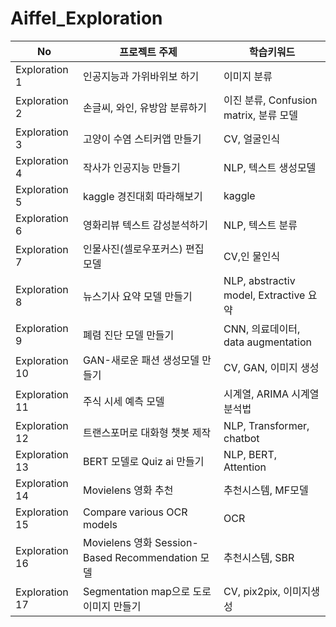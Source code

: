 # Aiffel_Exploration
|No|프로젝트 주제|학습키워드|
|-|-|-|
|Exploration 1|인공지능과 가위바위보 하기|이미지 분류|
|Exploration 2|손글씨, 와인, 유방암 분류하기|이진 분류, Confusion matrix, 분류 모델|
|Exploration 3|고양이 수염 스티커앱 만들기|CV, 얼굴인식|
|Exploration 4|작사가 인공지능 만들기|NLP, 텍스트 생성모델|
|Exploration 5|kaggle 경진대회 따라해보기|kaggle|
|Exploration 6|영화리뷰 텍스트 감성분석하기|NLP, 텍스트 분류|
|Exploration 7|인물사진(셀로우포커스) 편집 모델|CV,인 물인식
|Exploration 8|뉴스기사 요약 모델 만들기|NLP, abstractiv model, Extractive 요약|
|Exploration 9|폐렴 진단 모델 만들기|CNN, 의료데이터, data augmentation|
|Exploration 10|GAN-새로운 패션 생성모델 만들기|CV, GAN, 이미지 생성|
|Exploration 11|주식 시세 예측 모델|시계열, ARIMA 시계열 분석법|
|Exploration 12|트랜스포머로 대화형 챗봇 제작|NLP, Transformer, chatbot|
|Exploration 13| BERT 모델로 Quiz ai 만들기|NLP, BERT,  Attention|
|Exploration 14|Movielens 영화 추천|추천시스템, MF모델|
|Exploration 15|Compare various OCR models|OCR
|Exploration 16|Movielens 영화 Session-Based Recommendation 모델|추천시스템, SBR
|Exploration 17|Segmentation map으로 도로 이미지 만들기|CV, pix2pix, 이미지생성|
